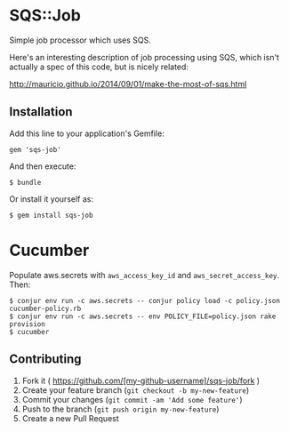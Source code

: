 # SQS::Job

Simple job processor which uses SQS.

Here's an interesting description of job processing using SQS, which isn't actually a spec of this code,
but is nicely related:

http://mauricio.github.io/2014/09/01/make-the-most-of-sqs.html

## Installation

Add this line to your application's Gemfile:

    gem 'sqs-job'

And then execute:

    $ bundle

Or install it yourself as:

    $ gem install sqs-job

# Cucumber

Populate aws.secrets with `aws_access_key_id` and `aws_secret_access_key`. Then:

    $ conjur env run -c aws.secrets -- conjur policy load -c policy.json cucumber-policy.rb
    $ conjur env run -c aws.secrets -- env POLICY_FILE=policy.json rake provision
    $ cucumber

## Contributing

1. Fork it ( https://github.com/[my-github-username]/sqs-job/fork )
2. Create your feature branch (`git checkout -b my-new-feature`)
3. Commit your changes (`git commit -am 'Add some feature'`)
4. Push to the branch (`git push origin my-new-feature`)
5. Create a new Pull Request
